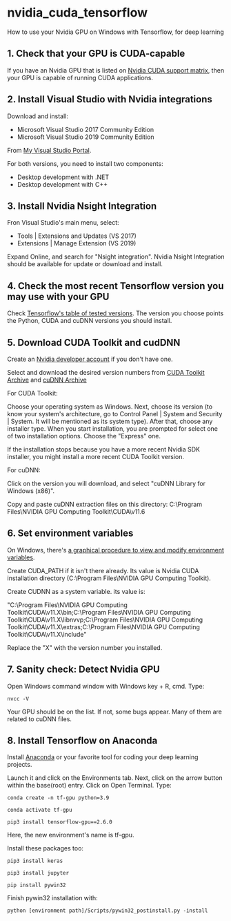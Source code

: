 # nvidia_cuda_tensorflow
How to use your Nvidia GPU on Windows with Tensorflow, for deep learning

## 1. Check that your GPU is CUDA-capable

If you have an Nvidia GPU that is listed on [Nvidia CUDA support matrix](https://developer.nvidia.com/cuda-gpus), then your GPU is capable of running CUDA applications.

## 2. Install Visual Studio with Nvidia integrations

Download and install:

* Microsoft Visual Studio 2017 Community Edition
* Microsoft Visual Studio 2019 Community Edition

From [My Visual Studio Portal](https://my.visualstudio.com/Downloads).

For both versions, you need to install two components:

* Desktop development with .NET
* Desktop development with C++

## 3. Install Nvidia Nsight Integration

Fron Visual Studio's main menu, select:

* Tools | Extensions and Updates (VS 2017)
* Extensions | Manage Extension (VS 2019)

Expand Online, and search for "Nsight integration". Nvidia Nsight Integration should be available for update or download and install.


## 4. Check the most recent Tensorflow version you may use with your GPU

Check [Tensorflow's table of tested versions](https://www.tensorflow.org/install/source#gpu). The version you choose points the Python, CUDA and cuDNN versions you should install.


## 5. Download CUDA Toolkit and cudDNN

Create an [Nvidia developer account](https://developer.nvidia.com/) if you don't have one.

Select and download the desired version numbers from [CUDA Toolkit Archive](https://developer.nvidia.com/cuda-toolkit-archive) and [cuDNN Archive](https://developer.nvidia.com/rdp/cudnn-archive)

For CUDA Toolkit:

Choose your operating system as Windows. Next, choose its version (to know your system's architecture, go to Control Panel | System and Security | System. It will be mentioned as its system type). 
After that, choose any installer type. When you start installation, you are prompted for select one of two installation options. Choose the "Express" one.

If the installation stops because you have a more recent Nvidia SDK installer, you might install a more recent CUDA Toolkit version.

For cuDNN:

Click on the version you will download, and select "cuDNN Library for Windows (x86)".

Copy and paste cuDNN extraction files on this directory: C:\Program Files\NVIDIA GPU Computing Toolkit\CUDA\v11.6


## 6. Set environment variables

On Windows, there's [a graphical procedure to view and modify environment variables](https://docs.oracle.com/en/database/oracle/machine-learning/oml4r/1.5.1/oread/creating-and-modifying-environment-variables-on-windows.html#GUID-DD6F9982-60D5-48F6-8270-A27EC53807D0).

Create CUDA_PATH if it isn't there already. Its value is Nvidia CUDA installation directory (C:\Program Files\NVIDIA GPU Computing Toolkit).

Create CUDNN as a system variable. its value is:

"C:\Program Files\NVIDIA GPU Computing Toolkit\CUDA\v11.X\bin;C:\Program Files\NVIDIA GPU Computing Toolkit\CUDA\v11.X\libnvvp;C:\Program Files\NVIDIA GPU Computing Toolkit\CUDA\v11.X\extras;C:\Program Files\NVIDIA GPU Computing Toolkit\CUDA\v11.X\include"

Replace the "X" with the version number you installed.


## 7. Sanity check: Detect Nvidia GPU

Open Windows command window with Windows key + R, cmd. Type:

```
nvcc -V
```

Your GPU should be on the list. If not, some bugs appear. Many of them are related to cuDNN files.


## 8. Install Tensorflow on Anaconda

Install [Anaconda](https://www.anaconda.com/products/individual) or your favorite tool for coding your deep learning projects.

Launch it and click on the Environments tab. Next, click on the arrow button within the base(root) entry. Click on Open Terminal. Type:

```
conda create -n tf-gpu python=3.9
```

```
conda activate tf-gpu
```

```
pip3 install tensorflow-gpu==2.6.0
```

Here, the new environment's name is tf-gpu.

Install these packages too:

```
pip3 install keras
```

```
pip3 install jupyter
```

```
pip install pywin32
```

Finish pywin32 installation with:

```
python [environment path]/Scripts/pywin32_postinstall.py -install
```




